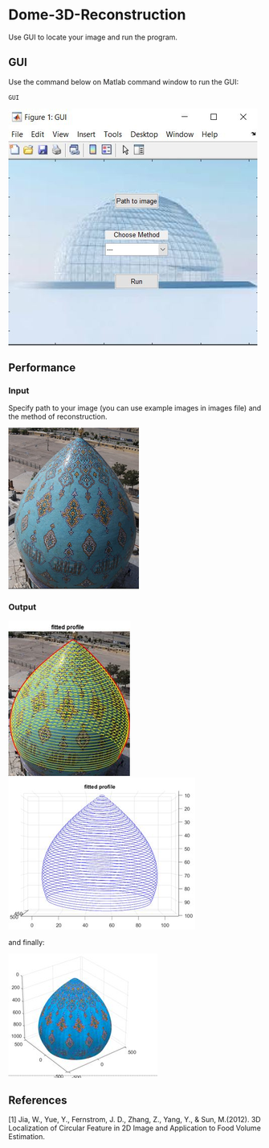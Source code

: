 # Dome-3D-Reconstruction
Use GUI to locate your image and run the program. 

## GUI

Use the command below on Matlab command window to run the GUI:

```bash
GUI
```

![the GUI](images/6.JPG)

## Performance

### Input

Specify path to your image (you can use example images in images file) and the method of reconstruction.

<img src="images/example1.jpg" width="260" height="320">


### Output

![Fitted profile](images/2.JPG)
![Fitted profile](images/3.JPG)

and finally:

![3D Model](images/5.JPG)

## References
<a id="1">[1]</a> 
Jia, W., Yue, Y., Fernstrom, J. D., Zhang, Z., Yang, Y., & Sun, M.(2012). 
3D Localization of Circular Feature in 2D Image and Application to Food Volume Estimation.

